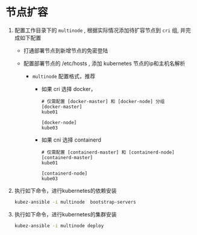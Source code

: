 # 节点扩容

1. 配置工作目录下的 `multinode` , 根据实际情况添加待扩容节点到 `cri` 组, 并完成如下配置

    - 打通部署节点到新增节点的免密登陆

    - 配置部署节点的 /etc/hosts , 添加 kubernetes 节点的ip和主机名解析

      - `multinode` 配置格式，推荐
        * 如果 cri 选择 docker，
          ```shell
          # 仅需配置 [docker-master] 和 [docker-node] 分组
          [docker-master]
          kube01

          [docker-node]
          kube03
          ```

        * 如果 cni 选择 containerd
          ```shell
          # 仅需配置 [containerd-master] 和 [containerd-node]
          [containerd-master]
          kube01

          [containerd-node]
          kube03
          ```

2. 执行如下命令，进行kubernetes的依赖安装
    ``` bash
    kubez-ansible -i multinode  bootstrap-servers
    ```

3. 执行如下命令，进行kubernetes的集群安装
    ``` bash
    kubez-ansible -i multinode deploy
    ```
